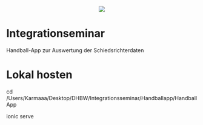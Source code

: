 <p align="center">
  <img src="https://www.hvw-online.org/fileadmin/_processed_/c/b/csm_hvw-logo_cd3f87f345.png"/>
  
</p>

# Integrationseminar

Handball-App zur Auswertung der Schiedsrichterdaten

# Lokal hosten

cd /Users/Karmaaa/Desktop/DHBW/Integrationsseminar/Handballapp/HandballApp

ionic serve
